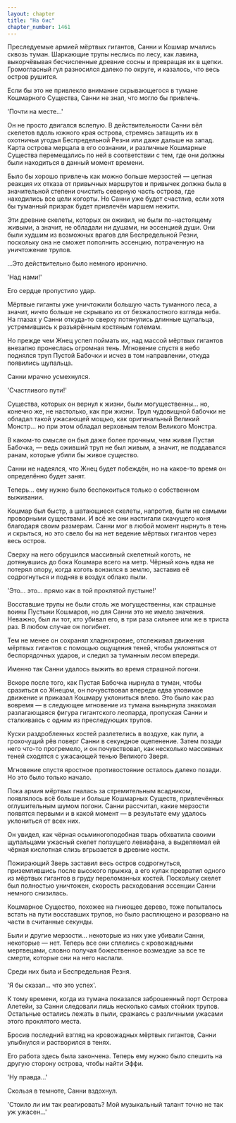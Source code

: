 ```yaml
---
layout: chapter
title: "На бис"
chapter_number: 1461
---
```




Преследуемые армией мёртвых гигантов, Санни и Кошмар мчались сквозь туман. Шаркающие трупы неслись по лесу, как лавина, выкорчёвывая бесчисленные древние сосны и превращая их в щепки. Громогласный гул разносился далеко по округе, и казалось, что весь остров рушится.

Если бы это не привлекло внимание скрывающегося в тумане Кошмарного Существа, Санни не знал, что могло бы привлечь.

'Почти на месте...'

Он не просто двигался вслепую. В действительности Санни вёл скелетов вдоль южного края острова, стремясь затащить их в охотничьи угодья Беспредельной Резни или даже дальше на запад. Карта острова мерцала в его сознании, и различные Кошмарные Существа перемещались по ней в соответствии с тем, где они должны были находиться в данный момент времени.

Было бы хорошо привлечь как можно больше мерзостей — цепная реакция их отказа от привычных маршрутов и привычек должна была в значительной степени очистить северную часть острова, где находились все цели когорты. Но Санни уже будет счастлив, если хотя бы туманный призрак будет привлечён маршем нежити.

Эти древние скелеты, которых он оживил, не были по-настоящему живыми, а значит, не обладали ни душами, ни эссенцией души. Они были худшим из возможных врагов для Беспредельной Резни, поскольку она не сможет пополнить эссенцию, потраченную на уничтожение трупов.

...Это действительно было немного иронично.

'Над нами!'

Его сердце пропустило удар.

Мёртвые гиганты уже уничтожили большую часть туманного леса, а значит, ничто больше не скрывало их от безжалостного взгляда неба. На глазах у Санни откуда-то сверху потянулись длинные щупальца, устремившись к разъярённым костяным големам.

Но прежде чем Жнец успел поймать их, над массой мёртвых гигантов внезапно пронеслась огромная тень. Мгновение спустя в небо поднялся труп Пустой Бабочки и исчез в том направлении, откуда появились щупальца.

Санни мрачно усмехнулся.

'Счастливого пути!'

Существа, которых он вернул к жизни, были могущественны... но, конечно же, не настолько, как при жизни. Труп чудовищной бабочки не обладал такой ужасающей мощью, как оригинальный Великий Монстр... но при этом обладал верховным телом Великого Монстра.

В каком-то смысле он был даже более прочным, чем живая Пустая Бабочка, — ведь оживший труп не был живым, а значит, не поддавался ранам, которые убили бы живое существо.

Санни не надеялся, что Жнец будет побеждён, но на какое-то время он определённо будет занят.

Теперь... ему нужно было беспокоиться только о собственном выживании.

Кошмар был быстр, а шатающиеся скелеты, напротив, были не самыми проворными существами. И всё же они настигали скачущего коня благодаря своим размерам. Санни мог в любой момент нырнуть в тень и скрыться, но это свело бы на нет ведение мёртвых гигантов через весь остров.

Сверху на него обрушился массивный скелетный коготь, не дотянувшись до бока Кошмара всего на метр. Чёрный конь едва не потерял опору, когда коготь вонзился в землю, заставив её содрогнуться и подняв в воздух облако пыли.

'Это... это... прямо как в той проклятой пустыне!'

Восставшие трупы не были столь же могущественны, как страшные воины Пустыни Кошмаров, но для Санни это не имело значения. Неважно, был ли тот, кто убивал его, в три раза сильнее или же в триста раз. В любом случае он погибнет.

Тем не менее он сохранял хладнокровие, отслеживал движения мёртвых гигантов с помощью ощущения теней, чтобы уклоняться от беспорядочных ударов, и следил за туманным лесом впереди.

Именно так Санни удалось выжить во время страшной погони.

Вскоре после того, как Пустая Бабочка нырнула в туман, чтобы сразиться со Жнецом, он почувствовал впереди едва уловимое движение и приказал Кошмару уклониться влево. Это было как раз вовремя — в следующее мгновение из тумана вынырнула знакомая разлагающаяся фигура гигантского леопарда, пропуская Санни и сталкиваясь с одним из преследующих трупов.

Куски раздробленных костей разлетелись в воздухе, как пули, а грохочущий рёв поверг Санни в секундное оцепенение. Затем позади него что-то прогремело, и он почувствовал, как несколько массивных теней сходятся с ужасающей тенью Великого Зверя.

Мгновение спустя яростное противостояние осталось далеко позади. Но это было только начало.

Пока армия мёртвых гналась за стремительным всадником, появлялось всё больше и больше Кошмарных Существ, привлечённых оглушительным шумом погони. Санни рассчитал, какие мерзости появятся первыми и в какой момент — в результате ему удалось уклониться от всех них.

Он увидел, как чёрная осьминогоподобная тварь обхватила своими щупальцами ужасный скелет ползущего левиафана, а выделяемая ей чёрная кислотная слизь вгрызается в древние кости.

Пожирающий Зверь заставил весь остров содрогнуться, приземлившись после высокого прыжка, а его кулак превратил одного из мёртвых гигантов в груду переломанных костей. Поскольку скелет был полностью уничтожен, скорость расходования эссенции Санни немного снизилась.

Кошмарное Существо, похожее на гниющее дерево, тоже попыталось встать на пути восставших трупов, но было расплющено и разорвано на части в считанные секунды.

Были и другие мерзости... некоторые из них уже убивали Санни, некоторые — нет. Теперь все они сплелись с кровожадными мертвецами, словно получая божественное возмездие за все те смерти, которые они на него наслали.

Среди них была и Беспредельная Резня.

'Я бы сказал... что это успех'.

К тому времени, когда из тумана показался заброшенный порт Острова Алетейи, за Санни следовали лишь несколько самых стойких трупов. Остальные остались лежать в пыли, сражаясь с различными ужасами этого проклятого места.

Бросив последний взгляд на кровожадных мёртвых гигантов, Санни улыбнулся и растворился в тенях.

Его работа здесь была закончена. Теперь ему нужно было спешить на другую сторону острова, чтобы найти Эффи.

'Ну правда...'

Скользя в темноте, Санни вздохнул.

'Стоило ли им так реагировать? Мой музыкальный талант точно не так уж ужасен...'


